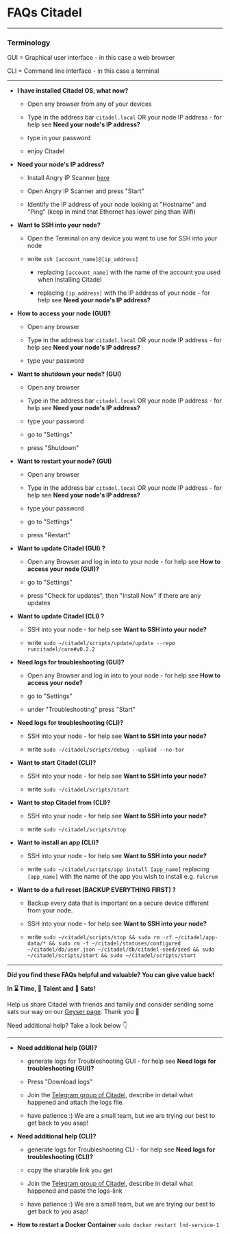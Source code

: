 # FAQs Citadel

---

### Terminology

GUI = Graphical user interface - in this case a web browser

CLI = Command line interface - in this case a terminal

---

- **I have installed Citadel OS, what now?**
  
  - Open any browser from any of your devices
    
  - Type in the address bar `citadel.local` OR your node IP address - for help see **Need your node's IP address?**
    
  - type in your password
    
  - enjoy Citadel
    
- **Need your node's IP address?**
  
  - Install Angry IP Scanner [here](https://angryip.org/)
    
  - Open Angry IP Scanner and press "Start"
    
  - Identify the IP address of your node looking at "Hostname" and "Ping" (keep in mind that Ethernet has lower ping than Wifi)
    
- **Want to SSH into your node?**
  
  - Open the Terminal on any device you want to use for SSH into your node
    
  - write `ssh [account_name]@[ip_address]`
    
    - replacing `[account_name]` with the name of the account you used when installing Citadel
      
    - replacing `[ip_address]` with the IP address of your node - for help see **Need your node's IP address?**
      
- **How to access your node (GUI)?**
  
  - Open any browser
    
  - Type in the address bar `citadel.local` OR your node IP address - for help see **Need your node's IP address?**
    
  - type your password
    
- **Want to shutdown your node? (GUI)**
  
  - Open any browser
    
  - Type in the address bar `citadel.local` OR your node IP address - for help see **Need your node's IP address?**
    
  - type your password
    
  - go to "Settings"
    
  - press "Shutdown"
    
- **Want to restart your node? (GUI)**
  
  - Open any browser
    
  - Type in the address bar `citadel.local` OR your node IP address - for help see **Need your node's IP address?**
    
  - type your password
    
  - go to "Settings"
    
  - press "Restart"
    
- **Want to update Citadel (GUI) ?**
  
  - Open any Browser and log in into to your node - for help see **How to access your node (GUI)?**
    
  - go to "Settings"
    
  - press "Check for updates", then "Install Now" if there are any updates
    
- **Want to update Citadel (CLI) ?**
  
  - SSH into your node - for help see **Want to SSH into your node?**
    
  - write `sudo ~/citadel/scripts/update/update --repo runcitadel/core#v0.2.2`
    
- **Need logs for troubleshooting (GUI)?**
  
  - Open any Browser and log in into to your node - for help see **How to access your node?**
    
  - go to "Settings"
    
  - under "Troubleshooting" press "Start"
    
- **Need logs for troubleshooting (CLI)?**
  
  - SSH into your node - for help see **Want to SSH into your node?**
    
  - write `sudo ~/citadel/scripts/debug --upload --no-tor`
    
- **Want to start Citadel (CLI)?**
  
  - SSH into your node - for help see **Want to SSH into your node?**
    
  - write `sudo ~/citadel/scripts/start`
    
- **Want to stop Citadel from (CLI)?**
  
  - SSH into your node - for help see **Want to SSH into your node?**
    
  - write `sudo ~/citadel/scripts/stop`
    
- **Want to install an app (CLI)?**
  
  - SSH into your node - for help see **Want to SSH into your node?**
    
  - write `sudo ~/citadel/scripts/app install [app_name]` replacing `[app_name]` with the name of the app you wish to install e.g. `fulcrum`
    
- **Want to do a full reset (BACKUP EVERYTHING FIRST) ?**
  
  - Backup every data that is important on a secure device different from your node.
    
  - SSH into your node - for help see **Want to SSH into your node?**
    
  - write `sudo ~/citadel/scripts/stop && sudo rm -rf ~/citadel/app-data/* && sudo rm -f ~/citadel/statuses/configured ~/citadel/db/user.json ~/citadel/db/citadel-seed/seed && sudo ~/citadel/scripts/start && sudo ~/citadel/scripts/start`
    

---

**Did you find these FAQs helpful and valuable? You can give value back!**

**In ⌛ Time, 🎨 Talent and 🧡 Sats!** 

Help us share Citadel with friends and family and consider sending some sats our way on our [Geyser page](https://geyser.fund/project/runcitadel). Thank you :pray:

Need additional help? Take a look below 👇

---

- **Need additional help (GUI)?**
  
  - generate logs for Troubleshooting GUI - for help see **Need logs for troubleshooting (GUI)?**
    
  - Press "Download logs"
    
  - Join the [Telegram group of Citadel](https://t.me/runcitadel/1), describe in detail what happened and attach the logs file.
    
  - have patience :)
    We are a small team, but we are trying our best to get back to you asap!
    
- **Need additional help (CLI)?**
  
  - generate logs for Troubleshooting CLI - for help see **Need logs for troubleshooting (CLI)?**
    
  - copy the sharable link you get
    
  - Join the [Telegram group of Citadel](https://t.me/runcitadel/1), describe in detail what happened and paste the logs-link
    
  - have patience :)
    We are a small team, but we are trying our best to get back to you asap!
    

- **How to restart a Docker Container**
  `sudo docker restart lnd-service-1`
